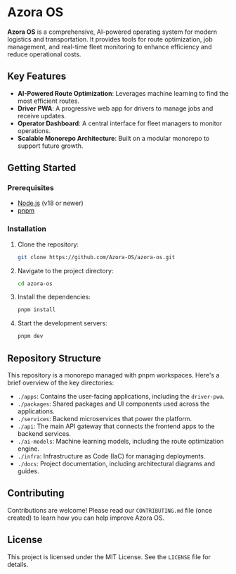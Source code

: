 # Azora OS

**Azora OS** is a comprehensive, AI-powered operating system for modern logistics and transportation. It provides tools for route optimization, job management, and real-time fleet monitoring to enhance efficiency and reduce operational costs.

## Key Features

*   **AI-Powered Route Optimization**: Leverages machine learning to find the most efficient routes.
*   **Driver PWA**: A progressive web app for drivers to manage jobs and receive updates.
*   **Operator Dashboard**: A central interface for fleet managers to monitor operations.
*   **Scalable Monorepo Architecture**: Built on a modular monorepo to support future growth.

## Getting Started

### Prerequisites

*   [Node.js](https://nodejs.org/en/) (v18 or newer)
*   [pnpm](https://pnpm.io/)

### Installation

1.  Clone the repository:
    ```bash
    git clone https://github.com/Azora-OS/azora-os.git
    ```
2.  Navigate to the project directory:
    ```bash
    cd azora-os
    ```
3.  Install the dependencies:
    ```bash
    pnpm install
    ```
4.  Start the development servers:
    ```bash
    pnpm dev
    ```

## Repository Structure

This repository is a monorepo managed with pnpm workspaces. Here's a brief overview of the key directories:

*   `./apps`: Contains the user-facing applications, including the `driver-pwa`.
*   `./packages`: Shared packages and UI components used across the applications.
*   `./services`: Backend microservices that power the platform.
*   `./api`: The main API gateway that connects the frontend apps to the backend services.
*   `./ai-models`: Machine learning models, including the route optimization engine.
*   `./infra`: Infrastructure as Code (IaC) for managing deployments.
*   `./docs`: Project documentation, including architectural diagrams and guides.

## Contributing

Contributions are welcome! Please read our `CONTRIBUTING.md` file (once created) to learn how you can help improve Azora OS.

## License

This project is licensed under the MIT License. See the `LICENSE` file for details.